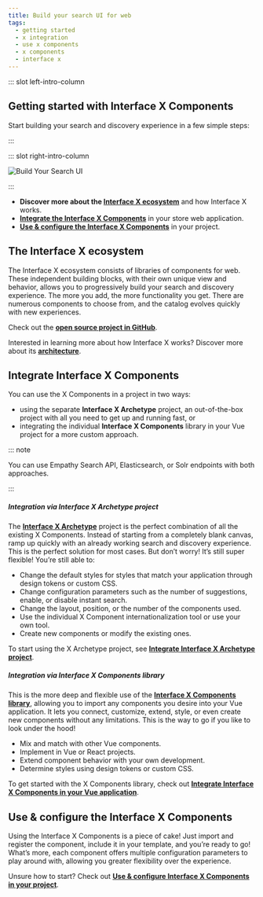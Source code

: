 ```yaml
---
title: Build your search UI for web
tags:
  - getting started
  - x integration
  - use x components
  - x components
  - interface x
---
```


::: slot left-intro-column

## Getting started with Interface X Components

Start building your search and discovery experience in a few simple steps:

:::

::: slot right-intro-column

<img :src="$withBase('/assets/media/build-search-ui.svg')" alt="Build Your Search UI">

:::

- **Discover more about the [Interface X ecosystem](#the-interface-x-ecosystem)** and how
  Interface&nbsp;X works.
- **[Integrate the Interface X Components](#integrate-interface-x-components)** in your store web
  application.
- **[Use & configure the Interface X Components](#use--configure-the-interface-x-components)** in
  your project.

<!-- 3. Style your UI. 4. Translate your search experience-->
<!-- HIDE VIDEO UNTIL CONTENT BOX FIXED <VideoContent title="Want to learn more?" :links="[{title:'How-to guide',link:'/develop-empathy-platform/build-search-ui/web-x-components-integration-guide'},{title:'Architecture',link:'/develop-empathy-platform/build-search-ui/x-architecture/'},{title:'UI reference',link:'/develop-empathy-platform/ui-reference/'}]"></VideoContent>-->

## The Interface X ecosystem

The Interface&nbsp;X ecosystem consists of libraries of components for web. These independent
building blocks, with their own unique view and behavior, allows you to progressively build your
search and discovery experience. The more you add, the more functionality you get. There are
numerous components to choose from, and the catalog evolves quickly with new experiences.

Check out the **[open source project in GitHub](https://github.com/empathyco/x)**.

Interested in learning more about how Interface&nbsp;X works? Discover more about its
**[architecture](./x-architecture/README.md)**.

## Integrate Interface X Components

You can use the X&nbsp;Components in a project in two ways:

- using the separate **Interface&nbsp;X&nbsp;Archetype** project, an out-of-the-box project with all
  you need to get up and running fast, or
- integrating the individual **Interface&nbsp;X&nbsp;Components** library in your Vue project for a
  more custom approach.

::: note

You can use Empathy Search API, Elasticsearch, or Solr endpoints with both approaches.

:::

##### Integration via Interface X Archetype project

The **[Interface&nbsp;X&nbsp;Archetype](https://github.com/empathyco/x-archetype)** project is the
perfect combination of all the existing X&nbsp;Components. Instead of starting from a completely
blank canvas, ramp up quickly with an already working search and discovery experience. This is the
perfect solution for most cases. But don’t worry! It’s still super flexible! You’re still able to:

- Change the default styles for styles that match your application through design tokens or custom
  CSS.
- Change configuration parameters such as the number of suggestions, enable, or disable instant
  search.
- Change the layout, position, or the number of the components used.
- Use the individual X&nbsp;Component internationalization tool or use your own tool.
- Create new components or modify the existing ones.

To start using the X&nbsp;Archetype project, see
**[Integrate Interface X Archetype project](web-archetype-integration-guide.md)**.

##### Integration via Interface X Components library

This is the more deep and flexible use of the
**[Interface X Components library](https://github.com/empathyco/x/tree/main/packages/x-components)**,
allowing you to import any components you desire into your Vue application. It lets you connect,
customize, extend, style, or even create new components without any limitations. This is the way to
go if you like to look under the hood!

- Mix and match with other Vue components.
- Implement in Vue or React projects.
- Extend component behavior with your own development.
- Determine styles using design tokens or custom CSS.

To get started with the X Components library, check out
**[Integrate Interface X Components in your Vue application](web-x-components-integration-guide.md)**.

## Use & configure the Interface X Components

Using the Interface&nbsp;X&nbsp;Components is a piece of cake! Just import and register the
component, include it in your template, and you’re ready to go! What’s more, each component offers
multiple configuration parameters to play around with, allowing you greater flexibility over the
experience.

Unsure how to start? Check out
**[Use & configure Interface X Components in your project](web-use-x-components-guide.md)**.

<!--
## Style your UI

## Translate your search experience

-->
